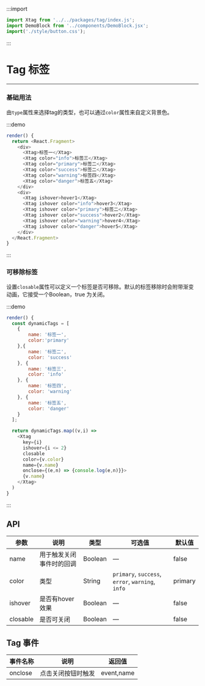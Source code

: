 :::import
```js
import Xtag from '../../packages/tag/index.js';
import DemoBlock from '../components/DemoBlock.jsx';
import('./style/button.css');
```
:::

# Tag 标签
----
### 基础用法
由`type`属性来选择tag的类型，也可以通过`color`属性来自定义背景色。

:::demo
```js
render() {
  return <React.Fragment>
    <div>
      <Xtag>标签一</Xtag>
      <Xtag color="info">标签三</Xtag>
      <Xtag color="primary">标签二</Xtag>
      <Xtag color="success">标签二</Xtag>
      <Xtag color="warning">标签四</Xtag>
      <Xtag color="danger">标签五</Xtag>
    </div>
    <div>
      <Xtag ishover>hover1</Xtag>
      <Xtag ishover color="info">hover3</Xtag>
      <Xtag ishover color="primary">标签二</Xtag>
      <Xtag ishover color="success">hover2</Xtag>
      <Xtag ishover color="warning">hover4</Xtag>
      <Xtag ishover color="danger">hover5</Xtag>
    </div>
  </React.Fragment>
}
```
:::



### 可移除标签
设置```closable```属性可以定义一个标签是否可移除。默认的标签移除时会附带渐变动画，它接受一个Boolean，true 为关闭。

:::demo
```js
render() {
  const dynamicTags = [
    {
        name: '标签一',
        color:'primary'
    },{
        name: '标签二',
        color: 'success' 
    }, {
        name: '标签三',
        color: 'info' 
    }, {
        name: '标签四',
        color: 'warning'           
    }, {
        name: '标签五',
        color: 'danger'
    }
  ];

  return dynamicTags.map((v,i) => 
    <Xtag
      key={i}
      ishover={i <= 2}
      closable 
      color={v.color}
      name={v.name} 
      onclose={(e,n) => {console.log(e,n)}}>
      {v.name}
    </Xtag>    
  )
}
```
:::


## API

| 参数      | 说明          | 类型      | 可选值                           | 默认值  |
|---------- |-------------- |---------- |--------------------------------  |-------- |
| name | 用于触发关闭事件时的回调 | Boolean | — | false |
| color | 类型 | String |  `primary`, `success`, `error`, `warning`, `info` | primary |
| ishover | 是否有hover效果 | Boolean | — | false |
| closable | 是否可关闭 | Boolean | — | false |

## Tag 事件

| 事件名称      | 说明          | 返回值  |
|---------- |-------------- |---------- |
| onclose | 点击关闭按钮时触发 | event,name |
